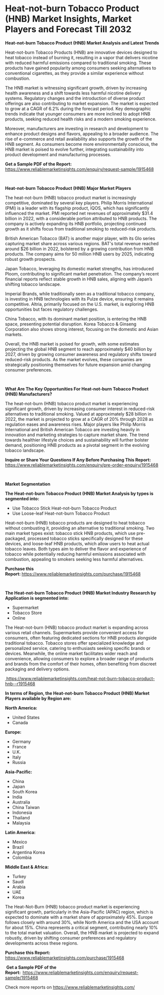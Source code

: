 <p><h1>Heat-not-burn Tobacco Product (HNB) Market Insights, Market Players and Forecast Till 2032</h1></p><p><strong>Heat-not-burn Tobacco Product (HNB) Market Analysis and Latest Trends</strong></p>
<p><p>Heat-not-burn Tobacco Products (HNB) are innovative devices designed to heat tobacco instead of burning it, resulting in a vapor that delivers nicotine with reduced harmful emissions compared to traditional smoking. These products have gained popularity among consumers seeking alternatives to conventional cigarettes, as they provide a similar experience without combustion.</p><p>The HNB market is witnessing significant growth, driven by increasing health awareness and a shift towards less harmful nicotine delivery systems. Regulatory changes and the introduction of diverse product offerings are also contributing to market expansion. The market is expected to grow at a CAGR of 6.2% during the forecast period. Key demographic trends indicate that younger consumers are more inclined to adopt HNB products, seeking reduced health risks and a modern smoking experience.</p><p>Moreover, manufacturers are investing in research and development to enhance product designs and flavors, appealing to a broader audience. The rise of e-commerce and retail availability also supports the growth of the HNB segment. As consumers become more environmentally conscious, the HNB market is poised to evolve further, integrating sustainability into product development and manufacturing processes.</p></p>
<p><strong>Get a Sample PDF of the Report:&nbsp;</strong> <a href="https://www.reliablemarketinsights.com/enquiry/request-sample/1915468?utm_campaign=2004&utm_medium=2&utm_source=Github&utm_content=ia&utm_term=08022025&utm_id=heat-not-burn-tobacco-product-hnb">https://www.reliablemarketinsights.com/enquiry/request-sample/1915468</a></p>
<p>&nbsp;</p>
<p><strong>Heat-not-burn Tobacco Product (HNB) Major Market Players</strong></p>
<p><p>The heat-not-burn (HNB) tobacco product market is increasingly competitive, dominated by several key players. Philip Morris International (PMI) is a leader with its flagship product, IQOS, which has significantly influenced the market. PMI reported net revenues of approximately $31.4 billion in 2022, with a considerable portion attributed to HNB products. The company is actively expanding its HNB portfolio, projecting continued growth as it shifts focus from traditional smoking to reduced-risk products.</p><p>British American Tobacco (BAT) is another major player, with its Glo series capturing market share across various regions. BAT's total revenue reached around $26 billion in 2022, bolstered by a growing contribution from HNB products. The company aims for 50 million HNB users by 2025, indicating robust growth prospects.</p><p>Japan Tobacco, leveraging its domestic market strengths, has introduced Ploom, contributing to significant market penetration. The company’s recent financial reports reflect stable growth in HNB sales, aligning with Japan’s shifting tobacco landscape.</p><p>Imperial Brands, while traditionally seen as a traditional tobacco company, is investing in HNB technologies with its Pulze device, ensuring it remains competitive. Altria, primarily focused on the U.S. market, is exploring HNB opportunities but faces regulatory challenges.</p><p>China Tobacco, with its dominant market position, is entering the HNB space, presenting potential disruption. Korea Tobacco & Ginseng Corporation also shows strong interest, focusing on the domestic and Asian markets.</p><p>Overall, the HNB market is poised for growth, with some estimates projecting the global HNB segment to reach approximately $40 billion by 2027, driven by growing consumer awareness and regulatory shifts toward reduced-risk products. As the market evolves, these companies are strategically positioning themselves for future expansion amid changing consumer preferences.</p></p>
<p>&nbsp;</p>
<p><strong>What Are The Key Opportunities For Heat-not-burn Tobacco Product (HNB) Manufacturers?</strong></p>
<p><p>The heat-not-burn (HNB) tobacco product market is experiencing significant growth, driven by increasing consumer interest in reduced-risk alternatives to traditional smoking. Valued at approximately $28 billion in 2022, the market is projected to grow at a CAGR of 20% through 2028 as regulation eases and awareness rises. Major players like Philip Morris International and British American Tobacco are investing heavily in innovation and marketing strategies to capture market share. The trend towards healthier lifestyle choices and sustainability will further bolster demand, positioning HNB products as a pivotal segment in the evolving tobacco landscape.</p></p>
<p><strong>Inquire or Share Your Questions If Any Before Purchasing This Report:</strong> <a href="https://www.reliablemarketinsights.com/enquiry/pre-order-enquiry/1915468?utm_campaign=2004&utm_medium=2&utm_source=Github&utm_content=ia&utm_term=08022025&utm_id=heat-not-burn-tobacco-product-hnb">https://www.reliablemarketinsights.com/enquiry/pre-order-enquiry/1915468</a></p>
<p>&nbsp;</p>
<p><strong>Market Segmentation</strong></p>
<p><strong>The Heat-not-burn Tobacco Product (HNB) Market Analysis by types is segmented into:</strong></p>
<p><ul><li>Use Tobacco Stick Heat-not-burn Tobacco Product</li><li>Use Loose-leaf Heat-not-burn Tobacco Product</li></ul></p>
<p><p>Heat-not-burn (HNB) tobacco products are designed to heat tobacco without combusting it, providing an alternative to traditional smoking. Two main market types exist: tobacco stick HNB products, which use pre-packaged, processed tobacco sticks specifically designed for these devices, and loose-leaf HNB products, which allow users to heat actual tobacco leaves. Both types aim to deliver the flavor and experience of tobacco while potentially reducing harmful emissions associated with combustion, appealing to smokers seeking less harmful alternatives.</p></p>
<p><strong>Purchase this Report:&nbsp;</strong><a href="https://www.reliablemarketinsights.com/purchase/1915468?utm_campaign=2004&utm_medium=2&utm_source=Github&utm_content=ia&utm_term=08022025&utm_id=heat-not-burn-tobacco-product-hnb">https://www.reliablemarketinsights.com/purchase/1915468</a></p>
<p>&nbsp;</p>
<p><strong>The Heat-not-burn Tobacco Product (HNB) Market Industry Research by Application is segmented into:</strong></p>
<p><ul><li>Supermarket</li><li>Tobacco Store</li><li>Online</li></ul></p>
<p><p>The Heat-not-burn (HNB) tobacco product market is expanding across various retail channels. Supermarkets provide convenient access for consumers, often featuring dedicated sections for HNB products alongside traditional tobacco. Tobacco stores offer specialized knowledge and personalized service, catering to enthusiasts seeking specific brands or devices. Meanwhile, the online market facilitates wider reach and convenience, allowing consumers to explore a broader range of products and brands from the comfort of their homes, often benefiting from discreet packaging and delivery options.</p></p>
<p><a href="https://www.reliablemarketinsights.com/heat-not-burn-tobacco-product-hnb--r1915468?utm_campaign=2004&utm_medium=2&utm_source=Github&utm_content=ia&utm_term=08022025&utm_id=heat-not-burn-tobacco-product-hnb">&nbsp;https://www.reliablemarketinsights.com/heat-not-burn-tobacco-product-hnb--r1915468</a></p>
<p><strong>In terms of Region, the Heat-not-burn Tobacco Product (HNB) Market Players available by Region are:</strong></p>
<p>
    <p> <strong> North America: </strong>
        <ul>
            <li>United States</li>
            <li>Canada</li>
        </ul>
        </p> 
    <p> <strong> Europe: </strong>
        <ul>
            <li>Germany</li>
            <li>France</li>
            <li>U.K.</li>
            <li>Italy</li>
            <li>Russia</li>
        </ul>
        </p> 
    <p> <strong> Asia-Pacific: </strong>
        <ul>
            <li>China</li>
            <li>Japan</li>
            <li>South Korea</li>
            <li>India</li>
            <li>Australia</li>
            <li>China Taiwan</li>
            <li>Indonesia</li>
            <li>Thailand</li>
            <li>Malaysia</li>
        </ul>
        </p> 
    <p> <strong> Latin America: </strong>
        <ul>
            <li>Mexico</li>
            <li>Brazil</li>
            <li>Argentina Korea</li>
            <li>Colombia</li>
        </ul>
        </p> 
    <p> <strong> Middle East & Africa: </strong>
        <ul>
            <li>Turkey</li>
            <li>Saudi</li>
            <li>Arabia</li>
            <li>UAE</li>
            <li>Korea</li>
        </ul>
    </p>
    </p>
<p><p>The Heat-Not-Burn (HNB) tobacco product market is experiencing significant growth, particularly in the Asia-Pacific (APAC) region, which is expected to dominate with a market share of approximately 45%. Europe follows closely with around 30%, while North America and the USA account for about 15%. China represents a critical segment, contributing nearly 10% to the total market valuation. Overall, the HNB market is projected to expand robustly, driven by shifting consumer preferences and regulatory developments across these regions.</p></p>
<p><strong>Purchase this Report: </strong><a href="https://www.reliablemarketinsights.com/purchase/1915468?utm_campaign=2004&utm_medium=2&utm_source=Github&utm_content=ia&utm_term=08022025&utm_id=heat-not-burn-tobacco-product-hnb">https://www.reliablemarketinsights.com/purchase/1915468</a></p>
<p>&nbsp;<strong>Get a Sample PDF of the Report:&nbsp;&nbsp;</strong><a href="https://www.reliablemarketinsights.com/enquiry/request-sample/1915468?utm_campaign=2004&utm_medium=2&utm_source=Github&utm_content=ia&utm_term=08022025&utm_id=heat-not-burn-tobacco-product-hnb">https://www.reliablemarketinsights.com/enquiry/request-sample/1915468</a></p>
<p><strong></strong></p>
<p>Check more reports on <a href="https://www.reliablemarketinsights.com/?utm_campaign=2004&utm_medium=2&utm_source=Github&utm_content=ia&utm_term=08022025&utm_id=heat-not-burn-tobacco-product-hnb">https://www.reliablemarketinsights.com/</a></p>
